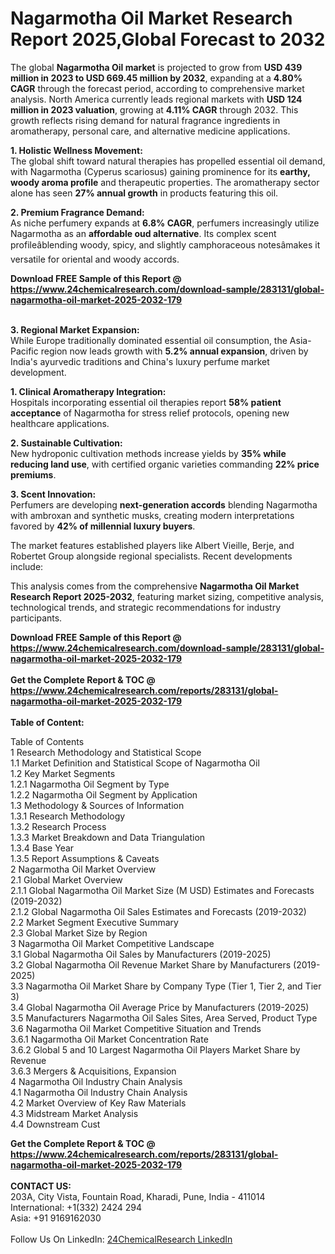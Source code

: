 <h1>Nagarmotha Oil Market Research Report 2025,Global Forecast to 2032</h1><p>The global <strong>Nagarmotha Oil market</strong> is projected to grow from <strong>USD 439 million in 2023 to USD 669.45 million by 2032</strong>, expanding at a <strong>4.80% CAGR</strong> through the forecast period, according to comprehensive market analysis. North America currently leads regional markets with <strong>USD 124 million in 2023 valuation</strong>, growing at <strong>4.11% CAGR</strong> through 2032. This growth reflects rising demand for natural fragrance ingredients in aromatherapy, personal care, and alternative medicine applications.</p><p><strong>1. Holistic Wellness Movement:</strong><br>
The global shift toward natural therapies has propelled essential oil demand, with Nagarmotha (Cyperus scariosus) gaining prominence for its <strong>earthy, woody aroma profile</strong> and therapeutic properties. The aromatherapy sector alone has seen <strong>27% annual growth</strong> in products featuring this oil.</p><p><strong>2. Premium Fragrance Demand:</strong><br>
As niche perfumery expands at <strong>6.8% CAGR</strong>, perfumers increasingly utilize Nagarmotha as an <strong>affordable oud alternative</strong>. Its complex scent profileâblending woody, spicy, and slightly camphoraceous notesâmakes it versatile for oriental and woody accords.</p><div><b>Download FREE Sample of this Report @ 
            <a href="https://www.24chemicalresearch.com/download-sample/283131/global-nagarmotha-oil-market-2025-2032-179">
            https://www.24chemicalresearch.com/download-sample/283131/global-nagarmotha-oil-market-2025-2032-179</a></b></div><br><p><strong>3. Regional Market Expansion:</strong><br>
While Europe traditionally dominated essential oil consumption, the Asia-Pacific region now leads growth with <strong>5.2% annual expansion</strong>, driven by India's ayurvedic traditions and China's luxury perfume market development.</p><p><strong>1. Clinical Aromatherapy Integration:</strong><br>
Hospitals incorporating essential oil therapies report <strong>58% patient acceptance</strong> of Nagarmotha for stress relief protocols, opening new healthcare applications.</p><p><strong>2. Sustainable Cultivation:</strong><br>
New hydroponic cultivation methods increase yields by <strong>35% while reducing land use</strong>, with certified organic varieties commanding <strong>22% price premiums</strong>.</p><p><strong>3. Scent Innovation:</strong><br>
Perfumers are developing <strong>next-generation accords</strong> blending Nagarmotha with ambroxan and synthetic musks, creating modern interpretations favored by <strong>42% of millennial luxury buyers</strong>.</p><p>The market features established players like Albert Vieille, Berje, and Robertet Group alongside regional specialists. Recent developments include:</p><p>This analysis comes from the comprehensive <strong>Nagarmotha Oil Market Research Report 2025-2032</strong>, featuring market sizing, competitive analysis, technological trends, and strategic recommendations for industry participants.</p><div><b>Download FREE Sample of this Report @ 
            <a href="https://www.24chemicalresearch.com/download-sample/283131/global-nagarmotha-oil-market-2025-2032-179">
            https://www.24chemicalresearch.com/download-sample/283131/global-nagarmotha-oil-market-2025-2032-179</a></b></div><br><div><b>Get the Complete Report & TOC @ 
            <a href="https://www.24chemicalresearch.com/reports/283131/global-nagarmotha-oil-market-2025-2032-179">
            https://www.24chemicalresearch.com/reports/283131/global-nagarmotha-oil-market-2025-2032-179</a></b></div><br>
            <b>Table of Content:</b><p>Table of Contents<br />
1 Research Methodology and Statistical Scope<br />
1.1 Market Definition and Statistical Scope of Nagarmotha Oil<br />
1.2 Key Market Segments<br />
1.2.1 Nagarmotha Oil Segment by Type<br />
1.2.2 Nagarmotha Oil Segment by Application<br />
1.3 Methodology & Sources of Information<br />
1.3.1 Research Methodology<br />
1.3.2 Research Process<br />
1.3.3 Market Breakdown and Data Triangulation<br />
1.3.4 Base Year<br />
1.3.5 Report Assumptions & Caveats<br />
2 Nagarmotha Oil Market Overview<br />
2.1 Global Market Overview<br />
2.1.1 Global Nagarmotha Oil Market Size (M USD) Estimates and Forecasts (2019-2032)<br />
2.1.2 Global Nagarmotha Oil Sales Estimates and Forecasts (2019-2032)<br />
2.2 Market Segment Executive Summary<br />
2.3 Global Market Size by Region<br />
3 Nagarmotha Oil Market Competitive Landscape<br />
3.1 Global Nagarmotha Oil Sales by Manufacturers (2019-2025)<br />
3.2 Global Nagarmotha Oil Revenue Market Share by Manufacturers (2019-2025)<br />
3.3 Nagarmotha Oil Market Share by Company Type (Tier 1, Tier 2, and Tier 3)<br />
3.4 Global Nagarmotha Oil Average Price by Manufacturers (2019-2025)<br />
3.5 Manufacturers Nagarmotha Oil Sales Sites, Area Served, Product Type<br />
3.6 Nagarmotha Oil Market Competitive Situation and Trends<br />
3.6.1 Nagarmotha Oil Market Concentration Rate<br />
3.6.2 Global 5 and 10 Largest Nagarmotha Oil Players Market Share by Revenue<br />
3.6.3 Mergers & Acquisitions, Expansion<br />
4 Nagarmotha Oil Industry Chain Analysis<br />
4.1 Nagarmotha Oil Industry Chain Analysis<br />
4.2 Market Overview of Key Raw Materials<br />
4.3 Midstream Market Analysis<br />
4.4 Downstream Cust</p><div><b>Get the Complete Report & TOC @ 
            <a href="https://www.24chemicalresearch.com/reports/283131/global-nagarmotha-oil-market-2025-2032-179">
            https://www.24chemicalresearch.com/reports/283131/global-nagarmotha-oil-market-2025-2032-179</a></b></div><br><b>CONTACT US:</b><br>
            203A, City Vista, Fountain Road, Kharadi, Pune, India - 411014<br>
            International: +1(332) 2424 294<br>
            Asia: +91 9169162030 <br><br>
            Follow Us On LinkedIn: <a href="https://www.linkedin.com/company/24chemicalresearch/">24ChemicalResearch LinkedIn</a>